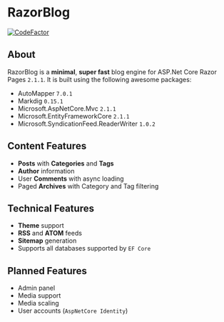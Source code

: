 # RazorBlog

[![CodeFactor](https://www.codefactor.io/repository/github/tidyui/razorblog/badge)](https://www.codefactor.io/repository/github/tidyui/razorblog)

## About

RazorBlog is a **minimal**, **super fast** blog engine for ASP.Net Core Razor Pages `2.1.1`.
It is built using the following awesome packages:

* AutoMapper `7.0.1`
* Markdig `0.15.1`
* Microsoft.AspNetCore.Mvc `2.1.1`
* Microsoft.EntityFrameworkCore `2.1.1`
* Microsoft.SyndicationFeed.ReaderWriter `1.0.2`

## Content Features

* **Posts** with **Categories** and **Tags**
* **Author** information
* User **Comments** with async loading
* Paged **Archives** with Category and Tag filtering

## Technical Features

* **Theme** support
* **RSS** and **ATOM** feeds
* **Sitemap** generation
* Supports all databases supported by `EF Core`

## Planned Features

* Admin panel
* Media support
* Media scaling
* User accounts (`AspNetCore Identity`)
